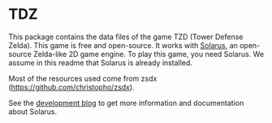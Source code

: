 
# TDZ

This package contains the data files of the game TZD (Tower Defense Zelda).
This game is free and open-source. It works with [Solarus](https://github.com/christopho/solarus),
an open-source Zelda-like 2D game engine.
To play this game, you need Solarus.
We assume in this readme that Solarus is already installed.

Most of the resources used come from zsdx (https://github.com/christopho/zsdx).

See the [development blog](http://www.solarus-games.org) to get more
information and documentation about Solarus.
